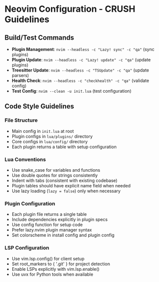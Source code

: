 # Neovim Configuration - CRUSH Guidelines

## Build/Test Commands
- **Plugin Management**: `nvim --headless -c "Lazy! sync" -c "qa"` (sync plugins)
- **Plugin Update**: `nvim --headless -c "Lazy! update" -c "qa"` (update plugins)
- **Treesitter Update**: `nvim --headless -c "TSUpdate" -c "qa"` (update parsers)
- **Health Check**: `nvim --headless -c "checkhealth" -c "qa"` (validate config)
- **Test Config**: `nvim --clean -u init.lua` (test configuration)

## Code Style Guidelines

### File Structure
- Main config in `init.lua` at root
- Plugin configs in `lua/plugins/` directory  
- Core configs in `lua/config/` directory
- Each plugin returns a table with setup configuration

### Lua Conventions
- Use snake_case for variables and functions
- Use double quotes for strings consistently
- Indent with tabs (consistent with existing codebase)
- Plugin tables should have explicit name field when needed
- Use lazy loading (`lazy = false`) only when necessary

### Plugin Configuration
- Each plugin file returns a single table
- Include dependencies explicitly in plugin specs
- Use config function for setup code
- Prefer lazy.nvim plugin manager syntax
- Set colorscheme in install config and plugin config

### LSP Configuration  
- Use vim.lsp.config() for client setup
- Set root_markers to { '.git' } for project detection
- Enable LSPs explicitly with vim.lsp.enable()
- Use uvx for Python tools when available